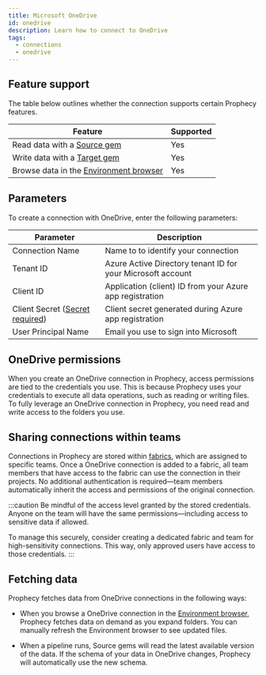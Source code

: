 ```yaml
---
title: Microsoft OneDrive
id: onedrive
description: Learn how to connect to OneDrive
tags:
  - connections
  - onedrive
---
```


## Feature support

The table below outlines whether the connection supports certain Prophecy features.

| Feature                                                       | Supported |
| ------------------------------------------------------------- | --------- |
| Read data with a [Source gem](/analysts/source-target)        | Yes       |
| Write data with a [Target gem](/analysts/source-target)       | Yes       |
| Browse data in the [Environment browser](/analysts/pipelines) | Yes       |

## Parameters

To create a connection with OneDrive, enter the following parameters:

| Parameter                                                                 | Description                                                 |
| ------------------------------------------------------------------------- | ----------------------------------------------------------- |
| Connection Name                                                           | Name to to identify your connection                         |
| Tenant ID                                                                 | Azure Active Directory tenant ID for your Microsoft account |
| Client ID                                                                 | Application (client) ID from your Azure app registration    |
| Client Secret ([Secret required](docs/administration/secrets/secrets.md)) | Client secret generated during Azure app registration       |
| User Principal Name                                                       | Email you use to sign into Microsoft                        |

## OneDrive permissions

When you create an OneDrive connection in Prophecy, access permissions are tied to the credentials you use. This is because Prophecy uses your credentials to execute all data operations, such as reading or writing files. To fully leverage an OneDrive connection in Prophecy, you need read and write access to the folders you use.

## Sharing connections within teams

Connections in Prophecy are stored within [fabrics](docs/administration/fabrics/prophecy-fabrics/prophecy-fabrics.md), which are assigned to specific teams. Once a OneDrive connection is added to a fabric, all team members that have access to the fabric can use the connection in their projects. No additional authentication is required—team members automatically inherit the access and permissions of the original connection.

:::caution
Be mindful of the access level granted by the stored credentials. Anyone on the team will have the same permissions—including access to sensitive data if allowed.

To manage this securely, consider creating a dedicated fabric and team for high-sensitivity connections. This way, only approved users have access to those credentials.
:::

## Fetching data

Prophecy fetches data from OneDrive connections in the following ways:

- When you browse a OneDrive connection in the [Environment browser](/analysts/pipelines), Prophecy fetches data on demand as you expand folders. You can manually refresh the Environment browser to see updated files.

- When a pipeline runs, Source gems will read the latest available version of the data. If the schema of your data in OneDrive changes, Prophecy will automatically use the new schema.
